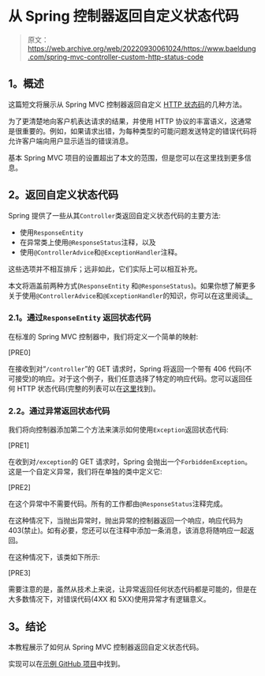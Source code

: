 # 从 Spring 控制器返回自定义状态代码

> 原文：<https://web.archive.org/web/20220930061024/https://www.baeldung.com/spring-mvc-controller-custom-http-status-code>

## **1。概述**

这篇短文将展示从 Spring MVC 控制器返回自定义 [HTTP 状态码](/web/20221208143917/https://www.baeldung.com/cs/http-status-codes)的几种方法。

为了更清楚地向客户机表达请求的结果，并使用 HTTP 协议的丰富语义，这通常是很重要的。例如，如果请求出错，为每种类型的可能问题发送特定的错误代码将允许客户端向用户显示适当的错误消息。

基本 Spring MVC 项目的设置超出了本文的范围，但是您可以在这里找到更多信息。

## **2。返回自定义状态代码**

Spring 提供了一些从其`Controller`类返回自定义状态代码的主要方法:

*   使用`ResponseEntity`
*   在异常类上使用`@ResponseStatus`注释，以及
*   使用`@ControllerAdvice`和`@ExceptionHandler`注释。

这些选项并不相互排斥；远非如此，它们实际上可以相互补充。

本文将涵盖前两种方式(`ResponseEntity` 和`@ResponseStatus`)。如果你想了解更多关于使用`@ControllerAdvice`和`@ExceptionHandler`的知识，你可以在这里阅读[。](/web/20221208143917/https://www.baeldung.com/exception-handling-for-rest-with-spring#controlleradvice)

### **2.1。通过`ResponseEntity`** 返回状态代码

在标准的 Spring MVC 控制器中，我们将定义一个简单的映射:

[PRE0]

在接收到对“`/controller`”的 GET 请求时，Spring 将返回一个带有 406 代码(不可接受)的响应。对于这个例子，我们任意选择了特定的响应代码。您可以返回任何 HTTP 状态代码(完整的列表可以在[这里](https://web.archive.org/web/20221208143917/https://en.wikipedia.org/wiki/List_of_HTTP_status_codes)找到)。

### **2.2。通过异常返回状态代码**

我们将向控制器添加第二个方法来演示如何使用`Exception`返回状态代码:

[PRE1]

在收到对`/exception`的 GET 请求时，Spring 会抛出一个`ForbiddenException`。这是一个自定义异常，我们将在单独的类中定义它:

[PRE2]

在这个异常中不需要代码。所有的工作都由`@ResponseStatus`注释完成。

在这种情况下，当抛出异常时，抛出异常的控制器返回一个响应，响应代码为 403(禁止)。如有必要，您还可以在注释中添加一条消息，该消息将随响应一起返回。

在这种情况下，该类如下所示:

[PRE3]

需要注意的是，虽然从技术上来说，让异常返回任何状态代码都是可能的，但是在大多数情况下，对错误代码(4XX 和 5XX)使用异常才有逻辑意义。

## **3。结论**

本教程展示了如何从 Spring MVC 控制器返回自定义状态代码。

实现可以在[示例 GitHub 项目](https://web.archive.org/web/20221208143917/https://github.com/eugenp/tutorials/tree/master/spring-web-modules/spring-rest-http)中找到。